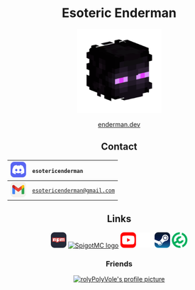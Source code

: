 <h1 align="center">Esoteric Enderman</h1>

<p align="center"><a href="https://www.github.com/esotericenderman"><img alt="My profile picture" src="./assets/images/profile.png" width="190" height="190"></a></p>

<p align="center"><a href="https://enderman.dev">enderman.dev</a></p>

<h2 align="center">Contact</h2>

<div align="center">

| <a href="https://discord.com/users/500690028960284672"><img src="./assets/images/icons/discord.svg" width="35" alt="Discord logo"></a>    | <code>esotericenderman</code>           |
|:------------------------------------------------------------------------------------------------------------------------------------------------------| :-------------------------------------- |
| <a href="https://www.gmail.com/"><img src="./assets/images/icons/email.svg" alt="Email logo" width="35"></a>                              | <code>esotericenderman@gmail.com</code> |

</div>

<h2 align="center">Links</h2>

<p align="center">
    <a href="https://www.npmjs.com/~esotericenderman"><img src="./assets/images/icons/npm.svg" alt="npm logo" width="35" /></a>
    <a href="https://www.spigotmc.org/members/esotericenderman.2123396/"><img src="https://static.spigotmc.org/img/spigot.png" alt="SpigotMC logo" width="35" /></a>
    <a href="https://www.youtube.com/@esotericenderman"><img src="./assets/images/icons/youtube.svg" alt="YouTube logo" width="35" /></a>
    <a href="https://namemc.com/profile/esotericenderman.1"><img src="./assets/images/icons/namemc.svg" alt="NameMC logo" width="35" /></a>
    <a href="https://steamcommunity.com/id/esotericenderman/"><img src="./assets/images/icons/steam.svg" alt="Steam logo" width="35" /></a>
    <a href="https://modrinth.com/user/esotericenderman"><img src="./assets/images/icons/modrinth.svg" width="35" /></a>
</p>

<h3 align="center">Friends</h3>

<p align="center">
    <a href="https://github.com/rolyPolyVole">
        <img src="https://github.com/rolyPolyVole.png" width="45" height="45" alt="rolyPolyVole's profile picture" />
    </a>
</p>
